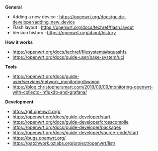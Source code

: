 **General**
 * Adding a new device : https://openwrt.org/docs/guide-developer/adding_new_device
 * Flash layout : https://openwrt.org/docs/techref/flash.layout
 * Version history : https://openwrt.org/about/history

**How it works**
* https://openwrt.org/docs/techref/filesystems#squashfs
* https://openwrt.org/docs/guide-user/base-system/uci


**Tools**
  * https://openwrt.org/docs/guide-user/services/network_monitoring/bwmon
  * https://blog.christophersmart.com/2019/09/09/monitoring-openwrt-with-collectd-influxdb-and-grafana/

**Development**
 * https://git.openwrt.org/
 * https://openwrt.org/docs/guide-developer/start
 * https://openwrt.org/docs/guide-developer/crosscompile
 * https://openwrt.org/docs/guide-developer/packages
 * https://openwrt.org/docs/guide-developer/source-code/start
 * https://bugs.openwrt.org/
 * https://patchwork.ozlabs.org/project/openwrt/list/
